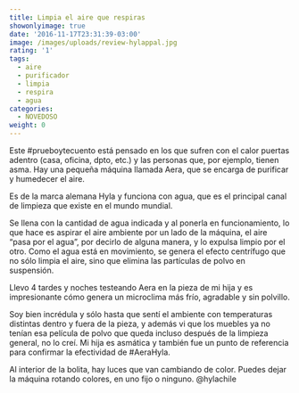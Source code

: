 ```yaml
---
title: Limpia el aire que respiras
showonlyimage: true
date: '2016-11-17T23:31:39-03:00'
image: /images/uploads/review-hylappal.jpg
rating: '1'
tags:
  - aire
  - purificador
  - limpia
  - respira
  - agua
categories:
  - NOVEDOSO
weight: 0
---
```

Este #prueboytecuento está pensado en los que sufren con el calor puertas adentro (casa, oficina, dpto, etc.) y las personas que, por ejemplo, tienen asma. Hay una pequeña máquina llamada Aera, que se encarga de purificar y humedecer el aire. 

<!--more-->

Es de la marca alemana Hyla y funciona con agua, que es el principal canal de limpieza que existe en el mundo mundial. 

Se llena con la cantidad de agua indicada y al ponerla en funcionamiento, lo que hace es aspirar el aire ambiente por un lado de la máquina, el aire “pasa por el agua”, por decirlo de alguna manera, y lo expulsa limpio por el otro. Como el agua está en movimiento, se genera el efecto centrífugo que no sólo limpia el aire, sino que elimina las partículas de polvo en suspensión.

Llevo 4 tardes y noches testeando Aera en la pieza de mi hija y es impresionante cómo genera un microclima más frío, agradable y sin polvillo.

Soy bien incrédula y sólo hasta que sentí el ambiente con temperaturas distintas dentro y fuera de la pieza, y además vi que los muebles ya no tenían esa película de polvo que queda incluso después de la limpieza general, no lo creí. Mi hija es asmática y también fue un punto de referencia para confirmar la efectividad de #AeraHyla.

Al interior de la bolita, hay luces que van cambiando de color. Puedes dejar la máquina rotando colores, en uno fijo o ninguno. @hylachile
